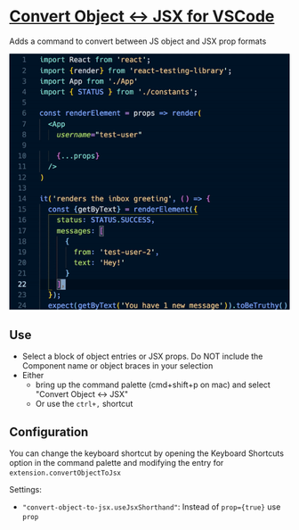 # [Convert Object <-> JSX for VSCode](https://marketplace.visualstudio.com/items?itemName=zachgawlik.convert-object-to-jsx)

Adds a command to convert between JS object and JSX prop formats

![Demo converting between object and jsx](./demo.gif)

## Use

- Select a block of object entries or JSX props. Do NOT include the Component name or object braces in your selection
- Either
  - bring up the command palette (cmd+shift+p on mac) and select "Convert Object <-> JSX"
  - Or use the `ctrl+,` shortcut

## Configuration

You can change the keyboard shortcut by opening the Keyboard Shortcuts option in the command palette and modifying the entry for `extension.convertObjectToJsx`

Settings:

- `"convert-object-to-jsx.useJsxShorthand"`: Instead of `prop={true}` use `prop`
